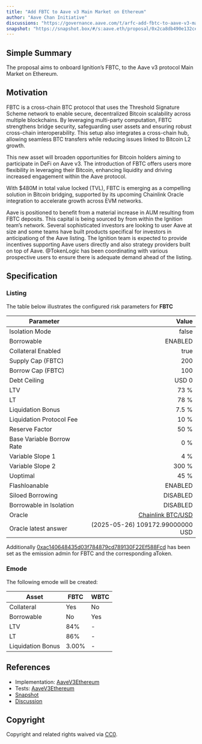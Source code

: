 ```yaml
---
title: "Add FBTC to Aave v3 Main Market on Ethereum"
author: "Aave Chan Initiative"
discussions: "https://governance.aave.com/t/arfc-add-fbtc-to-aave-v3-main-market-on-ethereum/19937"
snapshot: "https://snapshot.box/#/s:aave.eth/proposal/0x2ca8db490e132cebfec25ddbf460b89abd710456c5177bca784abaae9d6009d9"
---
```


## Simple Summary

The proposal aims to onboard Ignition’s FBTC, to the Aave v3 protocol Main Market on Ethereum.

## Motivation

FBTC is a cross-chain BTC protocol that uses the Threshold Signature Scheme network to enable secure, decentralized Bitcoin scalability across multiple blockchains. By leveraging multi-party computation, FBTC strengthens bridge security, safeguarding user assets and ensuring robust cross-chain interoperability. This setup also integrates a cross-chain hub, allowing seamless BTC transfers while reducing issues linked to Bitcoin L2 growth.

This new asset will broaden opportunities for Bitcoin holders aiming to participate in DeFi on Aave v3. The introduction of FBTC offers users more flexibility in leveraging their Bitcoin, enhancing liquidity and driving increased engagement within the Aave protocol.

With $480M in total value locked (TVL), FBTC is emerging as a compelling solution in Bitcoin bridging, supported by its upcoming Chainlink Oracle integration to accelerate growth across EVM networks.

Aave is positioned to benefit from a material increase in AUM resulting from FBTC deposits. This capital is being sourced by from within the Ignition team’s network. Several sophisticated investors are looking to user Aave at size and some teams have built products specifical for investors in anticipationg of the Aave listing. The Ignition team is expected to provide incentives supporting Aave users directly and also strategy providers built on top of Aave. @TokenLogic has been coordinating with various prospective users to ensure there is adequate demand ahead of the listing.

## Specification

### Listing

The table below illustrates the configured risk parameters for **FBTC**

| Parameter                 |                                                                                        Value |
| ------------------------- | -------------------------------------------------------------------------------------------: |
| Isolation Mode            |                                                                                        false |
| Borrowable                |                                                                                      ENABLED |
| Collateral Enabled        |                                                                                         true |
| Supply Cap (FBTC)         |                                                                                          200 |
| Borrow Cap (FBTC)         |                                                                                          100 |
| Debt Ceiling              |                                                                                        USD 0 |
| LTV                       |                                                                                         73 % |
| LT                        |                                                                                         78 % |
| Liquidation Bonus         |                                                                                        7.5 % |
| Liquidation Protocol Fee  |                                                                                         10 % |
| Reserve Factor            |                                                                                         50 % |
| Base Variable Borrow Rate |                                                                                          0 % |
| Variable Slope 1          |                                                                                          4 % |
| Variable Slope 2          |                                                                                        300 % |
| Uoptimal                  |                                                                                         45 % |
| Flashloanable             |                                                                                      ENABLED |
| Siloed Borrowing          |                                                                                     DISABLED |
| Borrowable in Isolation   |                                                                                     DISABLED |
| Oracle                    | [Chainlink BTC/USD](https://etherscan.io/address/0xF4030086522a5bEEa4988F8cA5B36dbC97BeE88c) |
| Oracle latest answer      |                                                             (2025-05-26) 109172.99000000 USD |

Additionally [0xac140648435d03f784879cd789130F22Ef588Fcd](https://etherscan.io/address/0xac140648435d03f784879cd789130F22Ef588Fcd) has been set as the emission admin for FBTC and the corresponding aToken.

### Emode

The following emode will be created:

| Asset             | FBTC  | WBTC |
| ----------------- | ----- | ---- |
| Collateral        | Yes   | No   |
| Borrowable        | No    | Yes  |
| LTV               | 84%   | -    |
| LT                | 86%   | -    |
| Liquidation Bonus | 3.00% | -    |

## References

- Implementation: [AaveV3Ethereum](https://github.com/bgd-labs/aave-proposals-v3/blob/main/src/20241213_AaveV3Ethereum_AddFBTCToAaveV3MainMarketOnEthereum/AaveV3Ethereum_AddFBTCToAaveV3MainMarketOnEthereum_20241213.sol)
- Tests: [AaveV3Ethereum](https://github.com/bgd-labs/aave-proposals-v3/blob/main/src/20241213_AaveV3Ethereum_AddFBTCToAaveV3MainMarketOnEthereum/AaveV3Ethereum_AddFBTCToAaveV3MainMarketOnEthereum_20241213.t.sol)
- [Snapshot](https://snapshot.box/#/s:aave.eth/proposal/0x2ca8db490e132cebfec25ddbf460b89abd710456c5177bca784abaae9d6009d9)
- [Discussion](https://governance.aave.com/t/arfc-add-fbtc-to-aave-v3-main-market-on-ethereum/19937)

## Copyright

Copyright and related rights waived via [CC0](https://creativecommons.org/publicdomain/zero/1.0/).
